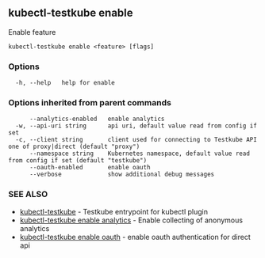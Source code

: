 ## kubectl-testkube enable

Enable feature

```
kubectl-testkube enable <feature> [flags]
```

### Options

```
  -h, --help   help for enable
```

### Options inherited from parent commands

```
      --analytics-enabled   enable analytics
  -w, --api-uri string      api uri, default value read from config if set
  -c, --client string       client used for connecting to Testkube API one of proxy|direct (default "proxy")
      --namespace string    Kubernetes namespace, default value read from config if set (default "testkube")
      --oauth-enabled       enable oauth
      --verbose             show additional debug messages
```

### SEE ALSO

* [kubectl-testkube](kubectl-testkube.md)	 - Testkube entrypoint for kubectl plugin
* [kubectl-testkube enable analytics](kubectl-testkube_enable_analytics.md)	 - Enable collecting of anonymous analytics
* [kubectl-testkube enable oauth](kubectl-testkube_enable_oauth.md)	 - enable oauth authentication for direct api

